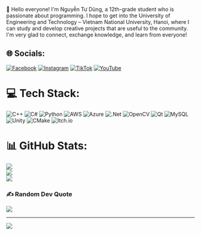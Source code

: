 👋 Hello everyone!
I'm Nguyễn Tư Dũng, a 12th-grade student who is passionate about programming.
I hope to get into the University of Engineering and Technology – Vietnam National University, Hanoi, where I can study and develop creative projects that are useful to the community.
I'm very glad to connect, exchange knowledge, and learn from everyone!

## 🌐 Socials:
[![Facebook](https://img.shields.io/badge/Facebook-%231877F2.svg?logo=Facebook&logoColor=white)](https://facebook.com/nguyen.tu.dung.186523) [![Instagram](https://img.shields.io/badge/Instagram-%23E4405F.svg?logo=Instagram&logoColor=white)](https://instagram.com/nguyentudung2k8) [![TikTok](https://img.shields.io/badge/TikTok-%23000000.svg?logo=TikTok&logoColor=white)](https://tiktok.com/@nguyentudung.2k8) [![YouTube](https://img.shields.io/badge/YouTube-%23FF0000.svg?logo=YouTube&logoColor=white)](https://youtube.com/@nguyentudung208) 

# 💻 Tech Stack:
![C++](https://img.shields.io/badge/c++-%2300599C.svg?style=for-the-badge&logo=c%2B%2B&logoColor=white) ![C#](https://img.shields.io/badge/c%23-%23239120.svg?style=for-the-badge&logo=csharp&logoColor=white) ![Python](https://img.shields.io/badge/python-3670A0?style=for-the-badge&logo=python&logoColor=ffdd54) ![AWS](https://img.shields.io/badge/AWS-%23FF9900.svg?style=for-the-badge&logo=amazon-aws&logoColor=white) ![Azure](https://img.shields.io/badge/azure-%230072C6.svg?style=for-the-badge&logo=microsoftazure&logoColor=white) ![.Net](https://img.shields.io/badge/.NET-5C2D91?style=for-the-badge&logo=.net&logoColor=white) ![OpenCV](https://img.shields.io/badge/opencv-%23white.svg?style=for-the-badge&logo=opencv&logoColor=white) ![Qt](https://img.shields.io/badge/Qt-%23217346.svg?style=for-the-badge&logo=Qt&logoColor=white) ![MySQL](https://img.shields.io/badge/mysql-4479A1.svg?style=for-the-badge&logo=mysql&logoColor=white) ![Unity](https://img.shields.io/badge/unity-%23000000.svg?style=for-the-badge&logo=unity&logoColor=white) ![CMake](https://img.shields.io/badge/CMake-%23008FBA.svg?style=for-the-badge&logo=cmake&logoColor=white) ![Itch.io](https://img.shields.io/badge/Itch-%23FF0B34.svg?style=for-the-badge&logo=Itch.io&logoColor=white)
# 📊 GitHub Stats:
![](https://github-readme-stats.vercel.app/api?username=Nguyentudung&theme=dark&hide_border=false&include_all_commits=false&count_private=false)<br/>
![](https://nirzak-streak-stats.vercel.app/?user=Nguyentudung&theme=dark&hide_border=false)<br/>
![](https://github-readme-stats.vercel.app/api/top-langs/?username=Nguyentudung&theme=dark&hide_border=false&include_all_commits=false&count_private=false&layout=compact)

### ✍️ Random Dev Quote
![](https://quotes-github-readme.vercel.app/api?type=horizontal&theme=dark)

---
[![](https://visitcount.itsvg.in/api?id=Nguyentudung&icon=0&color=0)](https://visitcount.itsvg.in)

<!-- Proudly created with GPRM ( https://gprm.itsvg.in ) -->

